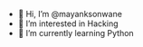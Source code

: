 - 👋 Hi, I’m @mayanksonwane
- 👀 I’m interested in Hacking
- 🌱 I’m currently learning Python

<!---
mayanksonwane/mayanksonwane is a ✨ special ✨ repository because its `README.md` (this file) appears on your GitHub profile.
You can click the Preview link to take a look at your changes.
--->
